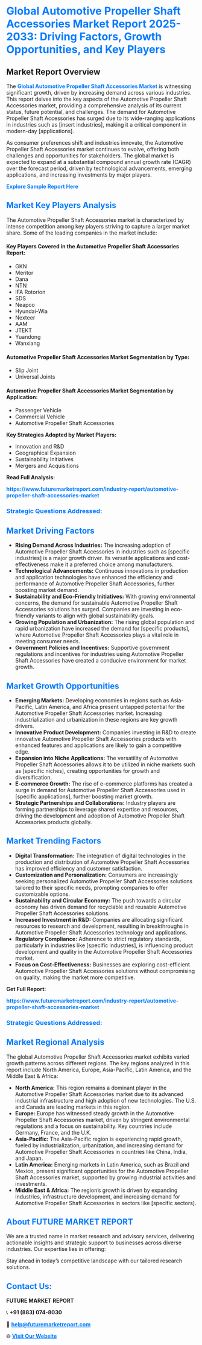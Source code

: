 <h1 style="color: #007BFF;">Global Automotive Propeller Shaft Accessories Market Report 2025-2033: Driving Factors, Growth Opportunities, and Key Players</h1>

<section id="overview">
<h2>Market Report Overview</h2>
<p>The <a href="https://www.futuremarketreport.com/industry-report/automotive-propeller-shaft-accessories-market" style="color: #007BFF; text-decoration: none;"><strong>Global Automotive Propeller Shaft Accessories Market</strong></a> is witnessing significant growth, driven by increasing demand across various industries. This report delves into the key aspects of the Automotive Propeller Shaft Accessories market, providing a comprehensive analysis of its current status, future potential, and challenges. The demand for Automotive Propeller Shaft Accessories has surged due to its wide-ranging applications in industries such as [insert industries], making it a critical component in modern-day [applications].</p>
<p>As consumer preferences shift and industries innovate, the Automotive Propeller Shaft Accessories market continues to evolve, offering both challenges and opportunities for stakeholders. The global market is expected to expand at a substantial compound annual growth rate (CAGR) over the forecast period, driven by technological advancements, emerging applications, and increasing investments by major players.</p>
</section>

<section id="overview">
<p><a href="https://www.futuremarketreport.com/request-sample/reportId=126696" style="color: #007BFF; text-decoration: none;"><strong>Explore Sample Report Here</strong></a></p>
</section>

<section id="key-players">
<h2 style="color: #007BFF;">Market Key Players Analysis</h2>
<p>The Automotive Propeller Shaft Accessories market is characterized by intense competition among key players striving to capture a larger market share. Some of the leading companies in the market include:</p>
<h4>Key Players Covered in the Automotive Propeller Shaft Accessories Report:</h4>
<ul><li>GKN</li><li>Meritor</li><li>Dana</li><li>NTN</li><li>IFA Rotorion</li><li>SDS</li><li>Neapco</li><li>Hyundai-Wia</li><li>Nexteer</li><li>AAM</li><li>JTEKT</li><li>Yuandong</li><li>Wanxiang</li></ul>
<h4>Automotive Propeller Shaft Accessories Market Segmentation by Type:</h4>
<ul><li>Slip Joint</li><li>Universal Joints</li></ul>

<h4>Automotive Propeller Shaft Accessories Market Segmentation by Application:</h4>
<ul><li>Passenger Vehicle</li><li>Commercial Vehicle</li><li>Automotive Propeller Shaft Accessories</li></ul>
<p><strong>Key Strategies Adopted by Market Players:</strong></p>
<ul>
<li>Innovation and R&D</li>
<li>Geographical Expansion</li>
<li>Sustainability Initiatives</li>
<li>Mergers and Acquisitions</li>
</ul>
</section>

<section>
<p><strong>Read Full Analysis: </strong></p><a href="https://www.futuremarketreport.com/industry-report/automotive-propeller-shaft-accessories-market" style="color: #007BFF; text-decoration: none;"><strong>https://www.futuremarketreport.com/industry-report/automotive-propeller-shaft-accessories-market</strong></a>
<h3 style="color: #007BFF;">Strategic Questions Addressed:</h3>
</section>

<section id="driving-factors">
<h2 style="color: #007BFF;">Market Driving Factors</h2>
<ul>
<li><strong>Rising Demand Across Industries:</strong> The increasing adoption of Automotive Propeller Shaft Accessories in industries such as [specific industries] is a major growth driver. Its versatile applications and cost-effectiveness make it a preferred choice among manufacturers.</li>
<li><strong>Technological Advancements:</strong> Continuous innovations in production and application technologies have enhanced the efficiency and performance of Automotive Propeller Shaft Accessories, further boosting market demand.</li>
<li><strong>Sustainability and Eco-Friendly Initiatives:</strong> With growing environmental concerns, the demand for sustainable Automotive Propeller Shaft Accessories solutions has surged. Companies are investing in eco-friendly variants to align with global sustainability goals.</li>
<li><strong>Growing Population and Urbanization:</strong> The rising global population and rapid urbanization have increased the demand for [specific products], where Automotive Propeller Shaft Accessories plays a vital role in meeting consumer needs.</li>
<li><strong>Government Policies and Incentives:</strong> Supportive government regulations and incentives for industries using Automotive Propeller Shaft Accessories have created a conducive environment for market growth.</li>
</ul>
</section>

<section id="growth-opportunities">
<h2 style="color: #007BFF;">Market Growth Opportunities</h2>
<ul>
<li><strong>Emerging Markets:</strong> Developing economies in regions such as Asia-Pacific, Latin America, and Africa present untapped potential for the Automotive Propeller Shaft Accessories market. Increasing industrialization and urbanization in these regions are key growth drivers.</li>
<li><strong>Innovative Product Development:</strong> Companies investing in R&D to create innovative Automotive Propeller Shaft Accessories products with enhanced features and applications are likely to gain a competitive edge.</li>
<li><strong>Expansion into Niche Applications:</strong> The versatility of Automotive Propeller Shaft Accessories allows it to be utilized in niche markets such as [specific niches], creating opportunities for growth and diversification.</li>
<li><strong>E-commerce Growth:</strong> The rise of e-commerce platforms has created a surge in demand for Automotive Propeller Shaft Accessories used in [specific applications], further boosting market growth.</li>
<li><strong>Strategic Partnerships and Collaborations:</strong> Industry players are forming partnerships to leverage shared expertise and resources, driving the development and adoption of Automotive Propeller Shaft Accessories products globally.</li>
</ul>
</section>

<section id="trending-factors">
<h2 style="color: #007BFF;">Market Trending Factors</h2>
<ul>
<li><strong>Digital Transformation:</strong> The integration of digital technologies in the production and distribution of Automotive Propeller Shaft Accessories has improved efficiency and customer satisfaction.</li>
<li><strong>Customization and Personalization:</strong> Consumers are increasingly seeking personalized Automotive Propeller Shaft Accessories solutions tailored to their specific needs, prompting companies to offer customizable options.</li>
<li><strong>Sustainability and Circular Economy:</strong> The push towards a circular economy has driven demand for recyclable and reusable Automotive Propeller Shaft Accessories solutions.</li>
<li><strong>Increased Investment in R&D:</strong> Companies are allocating significant resources to research and development, resulting in breakthroughs in Automotive Propeller Shaft Accessories technology and applications.</li>
<li><strong>Regulatory Compliance:</strong> Adherence to strict regulatory standards, particularly in industries like [specific industries], is influencing product development and quality in the Automotive Propeller Shaft Accessories market.</li>
<li><strong>Focus on Cost-Effectiveness:</strong> Businesses are exploring cost-efficient Automotive Propeller Shaft Accessories solutions without compromising on quality, making the market more competitive.</li>
</ul>
</section>

<section>
<p><strong>Get Full Report: </strong></p><a href="https://www.futuremarketreport.com/industry-report/automotive-propeller-shaft-accessories-market" style="color: #007BFF; text-decoration: none;"><strong>https://www.futuremarketreport.com/industry-report/automotive-propeller-shaft-accessories-market</strong></a>
<h3 style="color: #007BFF;">Strategic Questions Addressed:</h3>
</section>


<section id="regional-analysis">
<h2 style="color: #007BFF;">Market Regional Analysis</h2>
<p>The global Automotive Propeller Shaft Accessories market exhibits varied growth patterns across different regions. The key regions analyzed in this report include North America, Europe, Asia-Pacific, Latin America, and the Middle East & Africa:</p>
<ul>
<li><strong>North America:</strong> This region remains a dominant player in the Automotive Propeller Shaft Accessories market due to its advanced industrial infrastructure and high adoption of new technologies. The U.S. and Canada are leading markets in this region.</li>
<li><strong>Europe:</strong> Europe has witnessed steady growth in the Automotive Propeller Shaft Accessories market, driven by stringent environmental regulations and a focus on sustainability. Key countries include Germany, France, and the U.K.</li>
<li><strong>Asia-Pacific:</strong> The Asia-Pacific region is experiencing rapid growth, fueled by industrialization, urbanization, and increasing demand for Automotive Propeller Shaft Accessories in countries like China, India, and Japan.</li>
<li><strong>Latin America:</strong> Emerging markets in Latin America, such as Brazil and Mexico, present significant opportunities for the Automotive Propeller Shaft Accessories market, supported by growing industrial activities and investments.</li>
<li><strong>Middle East & Africa:</strong> The region’s growth is driven by expanding industries, infrastructure development, and increasing demand for Automotive Propeller Shaft Accessories in sectors like [specific sectors].</li>
</ul>
</section>

<footer>
<h2 style="color: #007BFF;">About FUTURE MARKET REPORT</h2>
<p>We are a trusted name in market research and advisory services, delivering actionable insights and strategic support to businesses across diverse industries. Our expertise lies in offering:</p>

<p>Stay ahead in today’s competitive landscape with our tailored research solutions.</p>

<h2 style="color: #007BFF;">Contact Us:</h2>
<p><strong>FUTURE MARKET REPORT</strong></p>
<p>📞 <strong>+91 (883) 074-8030</strong></p>
<p>📧 <strong><a href="mailto:help@futuremarketreport.com" style="color: #007BFF;">help@futuremarketreport.com</a></strong></p>
<p>🌐 <strong><a href="https://www.futuremarketreport.com/" style="color: #007BFF;">Visit Our Website</a></strong></p>
</footer>